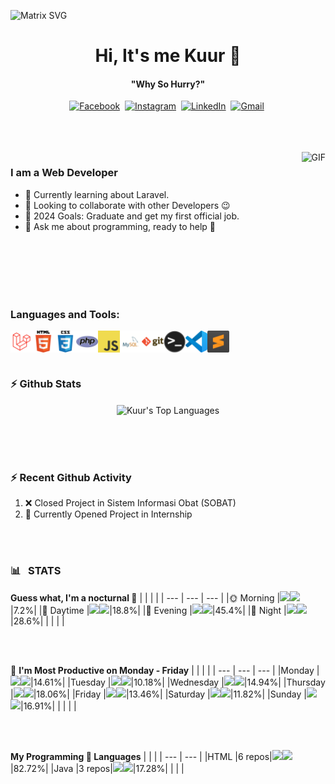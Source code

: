 ![Matrix SVG](https://raw.githubusercontent.com/rodrigograca31/rodrigograca31/master/matrix.svg)
<p>
  <h1 align="center"><b>Hi, It's me Kuur 👋</b></h1>
</p>

<p>
  <h4 align="center"><b>"Why So Hurry?"</b></h4>
</p>

<p align="center">
  <a href="https://www.facebook.com/kurniadhn"><img src="https://img.shields.io/badge/facebook-%231877F2.svg?&style=for-the-badge&logo=facebook&logoColor=white" alt="Facebook" /></a>&nbsp;
  <a href="https://instagram.com/kurniadhn"><img src="https://img.shields.io/badge/instagram-%23E4405F.svg?&style=for-the-badge&logo=instagram&logoColor=white" alt="Instagram" /></a>&nbsp;
  <a href="https://www.linkedin.com/in/dicky-kurnia-ramadhan-610361186/"><img src="https://img.shields.io/badge/linkedin-%230077B5.svg?&style=for-the-badge&logo=linkedin&logoColor=white" alt="LinkedIn" /></a>&nbsp;
  <a href="mailto:dickynakiri@gmail.com?subject=Hello%20Kuur"><img src="https://img.shields.io/badge/gmail-%23D14836.svg?&style=for-the-badge&logo=gmail&logoColor=white" alt="Gmail"/></a>&nbsp;
</p>

<br>
<br>
<br>

<img align="right" height="270px" alt="GIF" src="https://i.pinimg.com/originals/e4/26/70/e426702edf874b181aced1e2fa5c6cde.gif">

### I am a Web Developer
- 🌱 Currently learning about Laravel.
- 👯 Looking to collaborate with other Developers :wink:
- 🥅 2024 Goals: Graduate and get my first official job.
- 💬 Ask me about programming, ready to help :raised_hands:

<br>
<br>
<br>
<br>
<br>

### Languages and Tools: 
<img align="left" alt="Laravel" width="35px" src="https://raw.githubusercontent.com/github/explore/56a826d05cf762b2b50ecbe7d492a839b04f3fbf/topics/laravel/laravel.png" />
<img align="left" alt="HTML5" width="35px" src="https://raw.githubusercontent.com/github/explore/80688e429a7d4ef2fca1e82350fe8e3517d3494d/topics/html/html.png" />
<img align="left" alt="CSS3" width="35px" src="https://raw.githubusercontent.com/github/explore/80688e429a7d4ef2fca1e82350fe8e3517d3494d/topics/css/css.png" />
<img align="left" alt="PHP" width="35px" src="https://raw.githubusercontent.com/github/explore/ccc16358ac4530c6a69b1b80c7223cd2744dea83/topics/php/php.png" />
<img align="left" alt="JavaScript" width="35px" src="https://raw.githubusercontent.com/github/explore/80688e429a7d4ef2fca1e82350fe8e3517d3494d/topics/javascript/javascript.png" />
<img align="left" alt="MySQL" width="35px" src="https://raw.githubusercontent.com/github/explore/80688e429a7d4ef2fca1e82350fe8e3517d3494d/topics/mysql/mysql.png" />
<img align="left" alt="Git" width="35px" src="https://raw.githubusercontent.com/github/explore/80688e429a7d4ef2fca1e82350fe8e3517d3494d/topics/git/git.png" />
<img align="left" alt="Terminal" width="35px" src="https://raw.githubusercontent.com/github/explore/80688e429a7d4ef2fca1e82350fe8e3517d3494d/topics/terminal/terminal.png" />
<img align="left" alt="Visual Studio Code" width="35px" src="https://raw.githubusercontent.com/github/explore/80688e429a7d4ef2fca1e82350fe8e3517d3494d/topics/visual-studio-code/visual-studio-code.png" />
<img align="left" alt="Sublime Text" width="35px" src="https://raw.githubusercontent.com/github/explore/80688e429a7d4ef2fca1e82350fe8e3517d3494d/topics/sublime-text/sublime-text.png" />

<br>
<br>
<br>


### :zap: Github Stats
<p align="center">
  <img align="center" src="https://github-readme-stats.vercel.app/api/top-langs/?username=kurniadhn&theme=nightowl" width="45%" alt="Kuur's Top Languages">
  <!-- <img src="https://github-readme-stats.vercel.app/api?username=kurniadhn&show_icons=true&theme=tokyonight" width="50%" alt="Kuur's Github Stats"> -->
</p>

<br>
<br>
<br>

### :zap: Recent Github Activity
<!--START_SECTION:activity-->
1. ❌ Closed Project in Sistem Informasi Obat (SOBAT)
2. 💪 Currently Opened Project in Internship
<!-- 3. 🗣 Commented on [#143](https://github.com/dwyl/start-here/issues/143) in [dwyl/start-here](https://github.com/dwyl/start-here) -->
<!--END_SECTION:activity-->

<br>
<br>

### 📊 &nbsp; STATS

<!--START_SECTION_DAILY_COMMIT:readme-info-->
**Guess what, I'm a nocturnal 🦇** 
| | | |
| --- | --- | --- |
|🌞 Morning                |![](https://via.placeholder.com/60x22/000000/000000?text=+)![](https://via.placeholder.com/340x22/b8b8b8/b8b8b8?=text=+)|7.2%|
|🌆 Daytime                |![](https://via.placeholder.com/60x22/000000/000000?text=+)![](https://via.placeholder.com/340x22/b8b8b8/b8b8b8?=text=+)|18.8%|
|🌃 Evening                |![](https://via.placeholder.com/60x22/000000/000000?text=+)![](https://via.placeholder.com/340x22/b8b8b8/b8b8b8?=text=+)|45.4%|
|🌙 Night                  |![](https://via.placeholder.com/60x22/000000/000000?text=+)![](https://via.placeholder.com/340x22/b8b8b8/b8b8b8?=text=+)|28.6%|
| | | |
<!--END_SECTION_DAILY_COMMIT:readme-info-->

<br>
<br>

<!--START_SECTION_WEEKLY_COMMIT:readme-info-->
📅 **I'm Most Productive on Monday - Friday** 
| | | |
| --- | --- | --- |
|Monday                   |![](https://via.placeholder.com/60x22/000000/000000?text=+)![](https://via.placeholder.com/340x22/b8b8b8/b8b8b8?=text=+)|14.61%|
|Tuesday                  |![](https://via.placeholder.com/60x22/000000/000000?text=+)![](https://via.placeholder.com/340x22/b8b8b8/b8b8b8?=text=+)|10.18%|
|Wednesday                |![](https://via.placeholder.com/60x22/000000/000000?text=+)![](https://via.placeholder.com/340x22/b8b8b8/b8b8b8?=text=+)|14.94%|
|Thursday                 |![](https://via.placeholder.com/60x22/000000/000000?text=+)![](https://via.placeholder.com/340x22/b8b8b8/b8b8b8?=text=+)|18.06%|
|Friday                   |![](https://via.placeholder.com/60x22/000000/000000?text=+)![](https://via.placeholder.com/340x22/b8b8b8/b8b8b8?=text=+)|13.46%|
|Saturday                 |![](https://via.placeholder.com/60x22/000000/000000?text=+)![](https://via.placeholder.com/340x22/b8b8b8/b8b8b8?=text=+)|11.82%|
|Sunday                   |![](https://via.placeholder.com/60x22/000000/000000?text=+)![](https://via.placeholder.com/340x22/b8b8b8/b8b8b8?=text=+)|16.91%|
| | | |
<!--END_SECTION_WEEKLY_COMMIT:readme-info-->

<br>
<br>

<!--START_SECTION_LANGUAGE:readme-info-->
**My Programming 💖 Languages** 
| | |
| --- | --- |
|HTML                 |6 repos|![](https://via.placeholder.com/224x22/000000/000000?text=+)![](https://via.placeholder.com/176x22/b8b8b8/b8b8b8?=text=+)|82.72%|
|Java                 |3 repos|![](https://via.placeholder.com/156x22/000000/000000?text=+)![](https://via.placeholder.com/244x22/b8b8b8/b8b8b8?=text=+)|17.28%|
| | |
<!--END_SECTION_LANGUAGE:readme-info-->

<br>
<br>
